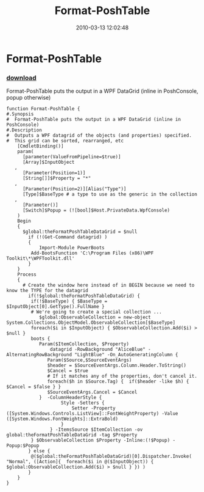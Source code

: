 ﻿---
pid:            1699
parent:         0
children:       
poster:         Joel Bennett
title:          Format-PoshTable
date:           2010-03-13 12:02:48
description:    Format-PoshTable puts the output in a WPF DataGrid (inline in PoshConsole, popup otherwise)
format:         posh
---

# Format-PoshTable

### [download](1699.ps1)  

Format-PoshTable puts the output in a WPF DataGrid (inline in PoshConsole, popup otherwise)

```posh
function Format-PoshTable {
#.Synopsis
#  Format-PoshTable puts the output in a WPF DataGrid (inline in PoshConsole)
#.Description 
#  Outputs a WPF datagrid of the objects (and properties) specified. 
#  This grid can be sorted, rearranged, etc
	[CmdletBinding()]
	param(
      [parameter(ValueFromPipeline=$true)]
      [Array]$InputObject
   ,
      [Parameter(Position=1)]
      [String[]]$Property = "*"
   ,
      [Parameter(Position=2)][Alias("Type")]
      [Type]$BaseType # a type to use as the generic in the collection
   ,
      [Parameter()]
      [Switch]$Popup = (![bool]$Host.PrivateData.WpfConsole)
	)
	Begin
	{
      $global:theFormatPoshTableDataGrid = $null
		if (!(Get-Command datagrid) )
		{
			Import-Module PowerBoots
         Add-BootsFunction 'C:\Program Files (x86)\WPF Toolkit\*\WPFToolkit.dll'
		}
	}
	Process
	{
      # Create the window here instead of in BEGIN because we need to know the TYPE for the datagrid
		if(!$global:theFormatPoshTableDataGrid) {
         if(!$BaseType) { $BaseType = $InputObject[0].GetType().FullName }
         # We're going to create a special collection ... 
			$global:ObservableCollection = new-object System.Collections.ObjectModel.ObservableCollection[$BaseType]
         foreach($i in $InputObject) { $ObservableCollection.Add($i) > $null }
         boots {
            Param($ItemCollection, $Property)
				datagrid -RowBackground "AliceBlue" -AlternatingRowBackground "LightBlue" -On_AutoGeneratingColumn {
               Param($Source,$SourceEventArgs) 
               $header = $SourceEventArgs.Column.Header.ToString()
               $Cancel = $true
               # If it matches any of the properties, don't cancel it.
               foreach($h in $Source.Tag) {  if($header -like $h) {  $Cancel = $false } }
               $SourceEventArgs.Cancel = $Cancel
            }  -ColumnHeaderStyle {
					Style -Setters {
						Setter -Property ([System.Windows.Controls.ListView]::FontWeightProperty) -Value ([System.Windows.FontWeights]::ExtraBold)
					}
				} -ItemsSource $ItemCollection -ov global:theFormatPoshTableDataGrid -tag $Property
         } $ObservableCollection $Property -Inline:(!$Popup) -Popup:$Popup
		} else {
         @($global:theFormatPoshTableDataGrid)[0].Dispatcher.Invoke( "Normal", ([Action]{  foreach($i in @($InputObject)) { $global:ObservableCollection.Add($i) > $null } }) )  
		}
	}
}
```
